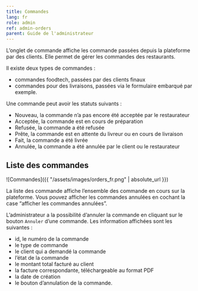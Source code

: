 ```yaml
---
title: Commandes
lang: fr
role: admin
ref: admin-orders
parent: Guide de l'administrateur
---
```


L’onglet de commande affiche les commande passées depuis la plateforme par des clients. Elle permet de gérer les commandes des restaurants.

Il existe deux types de commandes :

* commandes foodtech, passées par des clients finaux
* commandes pour des livraisons, passées via le formulaire embarqué par exemple.

Une commande peut avoir les statuts suivants :

* Nouveau, la commande n’a pas encore été acceptée par le restaurateur
* Acceptée, la commande est en cours de préparation
* Refusée, la commande a été refusée
* Prête, la commande est en attente du livreur ou en cours de livraison
* Fait, la commande a été livrée
* Annulée, la commande a été annulée par le client ou le restaurateur

## Liste des commandes

![Commandes]({{ "/assets/images/orders_fr.png" | absolute_url }})

La liste des commande affiche l’ensemble des commande en cours sur la plateforme. Vous pouvez afficher les commandes annulées en cochant la case “afficher les commandes annulées”.

L’administrateur a la possibilité d’annuler la commande en cliquant sur le bouton `Annuler` d’une commande. Les information affichées sont les suivantes :

* id, le numéro de la commande
* le type de commande
* le client qui a demandé la commande
* l’état de la commande
* le montant total facturé au client
* la facture correspondante, téléchargeable au format PDF
* la date de création
* le bouton d’annulation de la commande.
